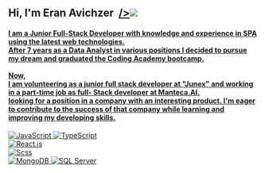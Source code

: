   <h2 align="left" style="
   display: flex;
   align-items: center;
   justify-content: flex-start;
   gap: 10px;">Hi, I'm Eran Avichzer 
  <a href="www.linkedin.com/in/eran-avichzer/">/><img src="https://img.shields.io/badge/linkedin-0077B5?logo=linkedin&logoColor=white&style=flat"
</a>
   </h2>
   <h4 align="left">I am a Junior Full-Stack Developer with knowledge and experience in SPA using the latest web
      technologies.
      <br />
      After 7 years as a Data Analyst in various positions I decided to pursue my dream and graduated the Coding Academy
      bootcamp.
      <br /> <br />
      Now,
      <br />
      I am volunteering as a junior full stack developer at "Junex" and working in a part-time job as full- Stack
      developer
      at Manteca.AI.
      <br />
      looking for a position in a company with an interesting product.
      I'm eager to contribute to the success of that company while learning and improving my developing skills.
   </h4>

   <p>
      <img alt="JavaScript" src="https://img.shields.io/badge/JavaScript-F7DF1E?logo=javascript&logoColor=white&style=flat" />
      <img alt="TypeScript" src="https://img.shields.io/badge/TypeScript-3178C6?logo=typescript&logoColor=white&style=flat" />
      <br />
      <img alt="React.js" src="https://img.shields.io/badge/React-61DAFB?logo=react&logoColor=white&style=flat" />
      <br />
      <img alt="Scss" src="https://img.shields.io/badge/Scss-CC6699?logo=sass&logoColor=white&style=flat" />
      <br />
      <img alt="MongoDB" src="https://img.shields.io/badge/MongoDB-47A248?logo=mongodb&logoColor=white&style=flat" />
      <img alt="SQL Server" src="https://img.shields.io/badge/SQL Server-CC2927?logo=microsoft+sql+server&logoColor=white&style=flat" />
      <br />
   </p>
   <!-- redux vuejs nodejs mysql git jest
   <img alt="TailwindCSS" src="https://img.shields.io/badge/Tailwind CSS-38B2AC?&logo=tailwind+css&logoColor=white&style=flat"/>
   <img alt="Bootstrap" src="https://img.shields.io/badge/Bootstrap-7952B3?&logo=bootstrap&logoColor=white&style=flat"/>
   <img alt="Git" src="https://img.shields.io/badge/Git-F05032?logo=git&logoColor=white&style=flat" />
   <img alt="GitHub" src="https://img.shields.io/badge/GitHub-181717?logo=github&logoColor=white&style=flat" />
   <img alt="Jupyter" src="https://img.shields.io/badge/Jupyter-F37626?style=for-the-badge&logo=jupyter&logoColor=white&style=flat" />
   <img alt="Azure Devops" src="https://img.shields.io/badge/Azure DevOps-0078D7?logo=azure+devops&logoColor=white&style=flat" />
   <img alt="Visual Studio" src="https://img.shields.io/badge/Visual Studio-5C2D91?logo=visual+studio&logoColor=white&style=flat" />
   <img alt="Visual Studio Code" src="https://img.shields.io/badge/Visual Studio Code-007ACC?logo=visual+studio+code&logoColor=white&style=flat" />
 
   <img alt="MacOS" src="https://img.shields.io/badge/MacOS-000000?logo=macos&logoColor=white&style=flat" />
   <img alt="Windows" src="https://img.shields.io/badge/Windows-0078D6?logo=windows&logoColor=white&style=flat" /> -->
